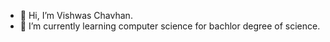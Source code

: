 - 👋 Hi, I’m Vishwas Chavhan.
- 🌱 I’m currently learning computer science for bachlor degree of science.
<!---
vichavhan777/vichavhan777 is a ✨ special ✨ repository because its `README.md` (this file) appears on your GitHub profile.
You can click the Preview link to take a look at your changes.
--->
